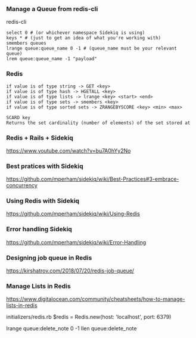 ### Manage a Queue from redis-cli

redis-cli

```
select 0 # (or whichever namespace Sidekiq is using)
keys * # (just to get an idea of what you're working with)
smembers queues
lrange queue:queue_name 0 -1 # (queue_name must be your relevant queue)
lrem queue:queue_name -1 "payload"
```
### Redis
```
if value is of type string -> GET <key>
if value is of type hash -> HGETALL <key>
if value is of type lists -> lrange <key> <start> <end>
if value is of type sets -> smembers <key>
if value is of type sorted sets -> ZRANGEBYSCORE <key> <min> <max>

SCARD key
Returns the set cardinality (number of elements) of the set stored at
```
  
### Redis + Rails + Sidekiq 
https://www.youtube.com/watch?v=bu7A0hYy2No

### Best pratices with Sidekiq
https://github.com/mperham/sidekiq/wiki/Best-Practices#3-embrace-concurrency

### Using Redis with Sidekiq
https://github.com/mperham/sidekiq/wiki/Using-Redis

### Error handling Sidekiq
https://github.com/mperham/sidekiq/wiki/Error-Handling

### Designing job queue in Redis
https://kirshatrov.com/2018/07/20/redis-job-queue/

### Manage Lists in Redis
https://www.digitalocean.com/community/cheatsheets/how-to-manage-lists-in-redis

initializers/redis.rb
$redis = Redis.new(host: 'localhost', port: 6379)

lrange queue:delete_note 0 -1
llen queue:delete_note

